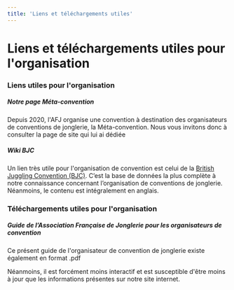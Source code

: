 ```yaml
---
title: 'Liens et téléchargements utiles'
---
```


# Liens et téléchargements utiles pour l'organisation

### Liens utiles pour l'organisation

##### Notre page Méta-convention

Depuis 2020, l'AFJ organise une convention à destination des organisateurs de conventions de jonglerie, la Méta-convention. Nous vous invitons donc à consulter la page de site qui lui ai dédiée 

##### Wiki BJC

Un lien très utile pour l'organisation de convention est celui de la [British Juggling Convention (BJC)](http://thebritishjugglingconvention.co.uk/wiki/index.php?title=British_Juggling_Convention_Wiki). C’est la base de données la plus complète à notre connaissance concernant l’organisation de conventions de jonglerie. Néanmoins, le contenu est intégralement en anglais.

### Téléchargements utiles pour l'organisation

##### Guide de l’Association Française de Jonglerie pour les organisateurs de convention

Ce présent guide de l'organisateur de convention de jonglerie existe également en format .pdf 

Néanmoins, il est forcément moins interactif et est susceptible d'être moins à jour que les informations présentes sur notre site internet.




